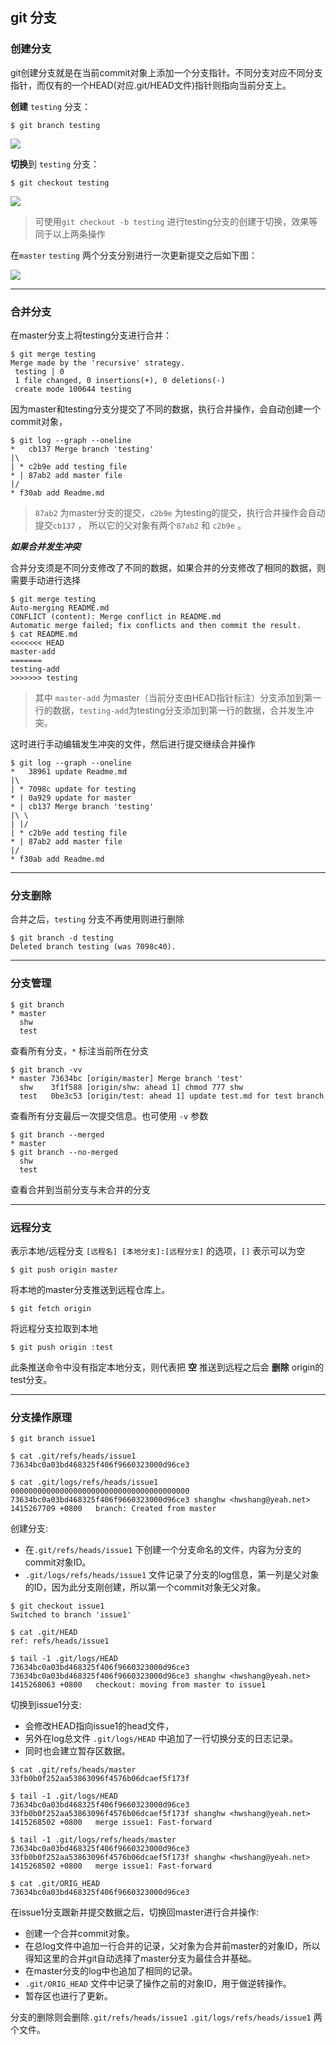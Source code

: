 ## git 分支

### 创建分支

git创建分支就是在当前commit对象上添加一个分支指针。不同分支对应不同分支指针，而仅有的一个HEAD(对应.git/HEAD文件)指针则指向当前分支上。

**创建** `testing` 分支：

```
$ git branch testing
```

![](http://git-scm.com/figures/18333fig0305-tn.png)

**切换**到 `testing` 分支：


```
$ git checkout testing
```

![](http://git-scm.com/figures/18333fig0306-tn.png)

> 可使用`git checkout -b testing` 进行testing分支的创建于切换，效果等同于以上两条操作

在`master` `testing` 两个分支分别进行一次更新提交之后如下图：

![](http://git-scm.com/figures/18333fig0309-tn.png)


---

### 合并分支

在master分支上将testing分支进行合并：

```
$ git merge testing
Merge made by the 'recursive' strategy.
 testing | 0
 1 file changed, 0 insertions(+), 0 deletions(-)
 create mode 100644 testing
```

因为master和testing分支分提交了不同的数据，执行合并操作，会自动创建一个commit对象，

```
$ git log --graph --oneline
*   cb137 Merge branch 'testing'
|\  
| * c2b9e add testing file
* | 87ab2 add master file
|/  
* f30ab add Readme.md
```

> `87ab2` 为master分支的提交，`c2b9e` 为testing的提交，执行合并操作会自动提交`cb137` ， 所以它的父对象有两个`87ab2` 和 `c2b9e` 。

***如果合并发生冲突***

合并分支须是不同分支修改了不同的数据，如果合并的分支修改了相同的数据，则需要手动进行选择

```
$ git merge testing
Auto-merging README.md
CONFLICT (content): Merge conflict in README.md
Automatic merge failed; fix conflicts and then commit the result.
$ cat README.md 
<<<<<<< HEAD
master-add
=======
testing-add
>>>>>>> testing
```

> 其中 `master-add` 为master（当前分支由HEAD指针标注）分支添加到第一行的数据，`testing-add`为testing分支添加到第一行的数据，合并发生冲突。

这时进行手动编辑发生冲突的文件，然后进行提交继续合并操作

```
$ git log --graph --oneline
*   38961 update Readme.md
|\  
| * 7098c update for testing
* | 0a929 update for master
* | cb137 Merge branch 'testing'
|\ \  
| |/  
| * c2b9e add testing file
* | 87ab2 add master file
|/  
* f30ab add Readme.md
```

---

### 分支删除

合并之后，`testing` 分支不再使用则进行删除

```
$ git branch -d testing
Deleted branch testing (was 7098c40).
```

---

### 分支管理

```
$ git branch
* master
  shw
  test
```

查看所有分支，`*`  标注当前所在分支

```
$ git branch -vv
* master 73634bc [origin/master] Merge branch 'test'
  shw    3f1f588 [origin/shw: ahead 1] chmod 777 shw
  test   0be3c53 [origin/test: ahead 1] update test.md for test branch
```

查看所有分支最后一次提交信息。也可使用 `-v` 参数

```
$ git branch --merged
* master
$ git branch --no-merged
  shw
  test
```

查看合并到当前分支与未合并的分支

---

### 远程分支

表示本地/远程分支 `[远程名] [本地分支]:[远程分支]` 的选项，`[]` 表示可以为空

```
$ git push origin master
```

将本地的master分支推送到远程仓库上。

```
$ git fetch origin
```

将远程分支拉取到本地

```
$ git push origin :test
```

此条推送命令中没有指定本地分支，则代表把 **空** 推送到远程之后会 **删除** origin的test分支。

---

### 分支操作原理

```
$ git branch issue1

$ cat .git/refs/heads/issue1 
73634bc0a03bd468325f406f9660323000d96ce3

$ cat .git/logs/refs/heads/issue1
0000000000000000000000000000000000000000 73634bc0a03bd468325f406f9660323000d96ce3 shanghw <hwshang@yeah.net> 1415267709 +0800	branch: Created from master
```

创建分支:

- 在`.git/refs/heads/issue1` 下创建一个分支命名的文件，内容为分支的commit对象ID。
- `.git/logs/refs/heads/issue1` 文件记录了分支的log信息，第一列是父对象的ID，因为此分支刚创建，所以第一个commit对象无父对象。

```
$ git checkout issue1
Switched to branch 'issue1'

$ cat .git/HEAD 
ref: refs/heads/issue1

$ tail -1 .git/logs/HEAD 
73634bc0a03bd468325f406f9660323000d96ce3 73634bc0a03bd468325f406f9660323000d96ce3 shanghw <hwshang@yeah.net> 1415268063 +0800	checkout: moving from master to issue1
```

切换到issue1分支:

 - 会修改HEAD指向issue1的head文件，
 - 另外在log总文件 `.git/logs/HEAD` 中追加了一行切换分支的日志记录。
 - 同时也会建立暂存区数据。

```
$ cat .git/refs/heads/master 
33fb0b0f252aa53863096f4576b06dcaef5f173f

$ tail -1 .git/logs/HEAD 
73634bc0a03bd468325f406f9660323000d96ce3 33fb0b0f252aa53863096f4576b06dcaef5f173f shanghw <hwshang@yeah.net> 1415268502 +0800	merge issue1: Fast-forward

$ tail -1 .git/logs/refs/heads/master 
73634bc0a03bd468325f406f9660323000d96ce3 33fb0b0f252aa53863096f4576b06dcaef5f173f shanghw <hwshang@yeah.net> 1415268502 +0800	merge issue1: Fast-forward

$ cat .git/ORIG_HEAD
73634bc0a03bd468325f406f9660323000d96ce3
```

在issue1分支跟新并提交数据之后，切换回master进行合并操作:

 -  创建一个合并commit对象。
 -  在总log文件中追加一行合并的记录，父对象为合并前master的对象ID，所以得知这里的合并git自动选择了master分支为最佳合并基础。
 -  在master分支的log中也追加了相同的记录。
 - `.git/ORIG_HEAD` 文件中记录了操作之前的对象ID，用于做逆转操作。
 - 暂存区也进行了更新。

 
分支的删除则会删除`.git/refs/heads/issue1`  `.git/logs/refs/heads/issue1` 两个文件。
 
